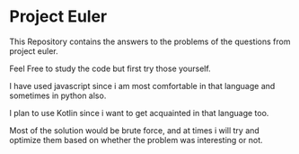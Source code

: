 # Project Euler

This Repository contains the answers to the problems of the questions from project euler.

Feel Free to study the code but first try those yourself.

I have used javascript since i am most comfortable in that language and sometimes in python also.

I plan to use Kotlin since i want to get acquainted in that language too.

Most of the solution would be brute force, and at times i will try and optimize them based on whether the problem was interesting or not.
